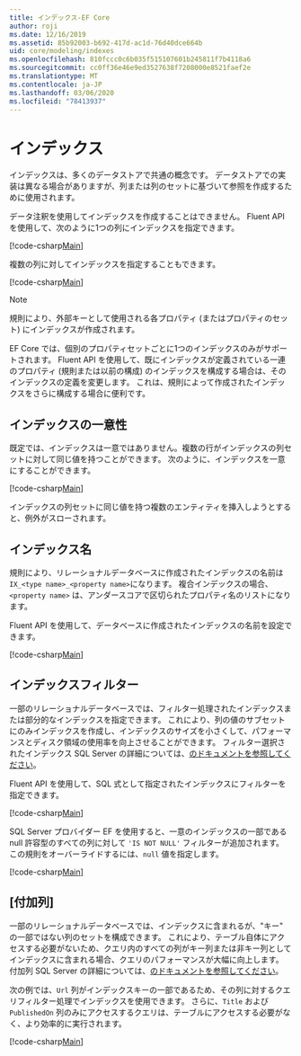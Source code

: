 ```yaml
---
title: インデックス-EF Core
author: roji
ms.date: 12/16/2019
ms.assetid: 85b92003-b692-417d-ac1d-76d40dce664b
uid: core/modeling/indexes
ms.openlocfilehash: 810fccc0c6b035f515107601b245811f7b4118a6
ms.sourcegitcommit: cc0ff36e46e9ed3527638f7208000e8521faef2e
ms.translationtype: MT
ms.contentlocale: ja-JP
ms.lasthandoff: 03/06/2020
ms.locfileid: "78413937"
---
```

# <a name="indexes"></a>インデックス

インデックスは、多くのデータストアで共通の概念です。 データストアでの実装は異なる場合がありますが、列または列のセットに基づいて参照を作成するために使用されます。

データ注釈を使用してインデックスを作成することはできません。 Fluent API を使用して、次のように1つの列にインデックスを指定できます。

[!code-csharp[Main](../../../samples/core/Modeling/FluentAPI/Index.cs?name=Index&highlight=4)]

複数の列に対してインデックスを指定することもできます。

[!code-csharp[Main](../../../samples/core/Modeling/FluentAPI/IndexComposite.cs?name=Composite&highlight=4)]

> [!NOTE]
> 規則により、外部キーとして使用される各プロパティ (またはプロパティのセット) にインデックスが作成されます。
>
> EF Core では、個別のプロパティセットごとに1つのインデックスのみがサポートされます。 Fluent API を使用して、既にインデックスが定義されている一連のプロパティ (規則または以前の構成) のインデックスを構成する場合は、そのインデックスの定義を変更します。 これは、規則によって作成されたインデックスをさらに構成する場合に便利です。

## <a name="index-uniqueness"></a>インデックスの一意性

既定では、インデックスは一意ではありません。複数の行がインデックスの列セットに対して同じ値を持つことができます。 次のように、インデックスを一意にすることができます。

[!code-csharp[Main](../../../samples/core/Modeling/FluentAPI/IndexUnique.cs?name=IndexUnique&highlight=5)]

インデックスの列セットに同じ値を持つ複数のエンティティを挿入しようとすると、例外がスローされます。

## <a name="index-name"></a>インデックス名

規則により、リレーショナルデータベースに作成されたインデックスの名前は `IX_<type name>_<property name>`になります。 複合インデックスの場合、`<property name>` は、アンダースコアで区切られたプロパティ名のリストになります。

Fluent API を使用して、データベースに作成されたインデックスの名前を設定できます。

[!code-csharp[Main](../../../samples/core/Modeling/FluentAPI/IndexName.cs?name=IndexName&highlight=5)]

## <a name="index-filter"></a>インデックスフィルター

一部のリレーショナルデータベースでは、フィルター処理されたインデックスまたは部分的なインデックスを指定できます。 これにより、列の値のサブセットにのみインデックスを作成し、インデックスのサイズを小さくして、パフォーマンスとディスク領域の使用率を向上させることができます。 フィルター選択されたインデックス SQL Server の詳細については、[のドキュメントを参照してください](https://docs.microsoft.com/sql/relational-databases/indexes/create-filtered-indexes)。

Fluent API を使用して、SQL 式として指定されたインデックスにフィルターを指定できます。

[!code-csharp[Main](../../../samples/core/Modeling/FluentAPI/IndexFilter.cs?name=IndexFilter&highlight=5)]

SQL Server プロバイダー EF を使用すると、一意のインデックスの一部である null 許容型のすべての列に対して `'IS NOT NULL'` フィルターが追加されます。 この規則をオーバーライドするには、`null` 値を指定します。

[!code-csharp[Main](../../../samples/core/Modeling/FluentAPI/IndexNoFilter.cs?name=IndexNoFilter&highlight=6)]

## <a name="included-columns"></a>[付加列]

一部のリレーショナルデータベースでは、インデックスに含まれるが、"キー" の一部ではない列のセットを構成できます。 これにより、テーブル自体にアクセスする必要がないため、クエリ内のすべての列がキー列または非キー列としてインデックスに含まれる場合、クエリのパフォーマンスが大幅に向上します。 付加列 SQL Server の詳細については、[のドキュメントを参照してください](https://docs.microsoft.com/sql/relational-databases/indexes/create-indexes-with-included-columns)。

次の例では、`Url` 列がインデックスキーの一部であるため、その列に対するクエリフィルター処理でインデックスを使用できます。 さらに、`Title` および `PublishedOn` 列のみにアクセスするクエリは、テーブルにアクセスする必要がなく、より効率的に実行されます。

[!code-csharp[Main](../../../samples/core/Modeling/FluentAPI/IndexInclude.cs?name=IndexInclude&highlight=5-9)]
